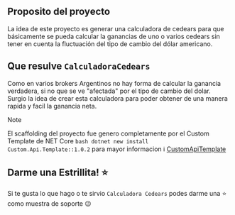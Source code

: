 ﻿## Proposito del proyecto

La idea de este proyecto es generar una calculadora de cedears para que básicamente se pueda calcular la ganancias de uno o varios cedears sin tener en cuenta la fluctuación del tipo de cambio del dólar americano.

## Que resulve `CalculadoraCedears`

Como en varios brokers Argentinos no hay forma de calcular la ganancia verdadera, si no que se ve "afectada" por el tipo de cambio del dolar. Surgio la idea de crear esta calculadora para poder obtener de una manera rapida y facil la ganancia neta.

> [!NOTE]
> El scaffolding del proyecto fue genero completamente por el Custom Template de NET Core ```bash dotnet new install Custom.Api.Template::1.0.2```
> para mayor informacion ℹ️ [CustomApiTemplate](https://github.com/LeonardoFaggiani/Template/releases/tag/1.0.4)


## Darme una Estrillita! ⭐
Si te gusta lo que hago o te sirvio `Calculadora Cedears` podes darme una ⭐ como muestra de soporte 😉
